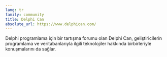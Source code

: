 ```yaml
---
lang: tr
family: community
title: Delphi Can
absolute_url: https://www.delphican.com/
---
```

Delphi programlama için bir tartışma forumu olan Delphi Can, geliştiricilerin programlama ve veritabanlarıyla ilgili teknolojiler hakkında birbirleriyle konuşmalarını da sağlar.